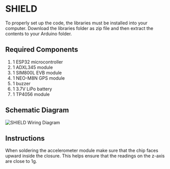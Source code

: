 # SHIELD 
To properly set up the code, the libraries must be installed into your computer. Download the libraries folder as zip file and then extract the contents to your Arduino folder.

## Required Components
1. 1 ESP32 microcontroller
2. 1 ADXL345 module
3. 1 SIM800L EVB module
4. 1 NEO-M8N GPS module
5. 1 buzzer
6. 1 3.7V LiPo battery
7. 1 TP4056 module

## Schematic Diagram
![SHIELD Wiring Diagram](https://github.com/sagaciousboi/shield-0.1.0/blob/main/schematic-diagram.png)

## Instructions
When soldering the accelerometer module make sure that the chip faces upward inside the closure. This helps ensure that the readings on the z-axis are close to 1g.
